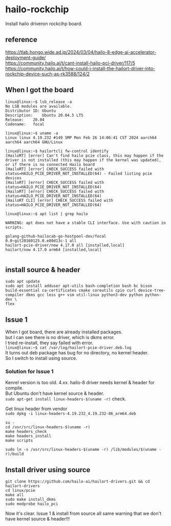 # hailo-rockchip
Install hailo driveron rockcihp board.

## reference
https://tlab.hongo.wide.ad.jp/2024/03/04/hailo-8-edge-ai-accelerator-deployment-guide/  
https://community.hailo.ai/t/cant-install-hailo-pci-driver/117/5  
https://community.hailo.ai/t/how-could-i-install-the-hailort-driver-into-rockchip-device-such-as-rk3588/124/2  

## When I got the board
```
linux@linux:~$ lsb_release -a
No LSB modules are available.
Distributor ID:	Ubuntu
Description:	Ubuntu 20.04.5 LTS
Release:	20.04
Codename:	focal

linux@linux:~$ uname -a
Linux linux 4.19.232 #149 SMP Mon Feb 26 14:06:41 CST 2024 aarch64 aarch64 aarch64 GNU/Linux

linux@linux:~$ hailortcli fw-control identify
[HailoRT] [error] Can't find hailo pcie class, this may happen if the driver is not installed (this may happen if the kernel was updated), or if there is no connected Hailo board
[HailoRT] [error] CHECK_SUCCESS failed with status=HAILO_PCIE_DRIVER_NOT_INSTALLED(64) - Failed listing pcie devices
[HailoRT] [error] CHECK_SUCCESS failed with status=HAILO_PCIE_DRIVER_NOT_INSTALLED(64)
[HailoRT] [error] CHECK_SUCCESS failed with status=HAILO_PCIE_DRIVER_NOT_INSTALLED(64)
[HailoRT CLI] [error] CHECK_SUCCESS failed with status=HAILO_PCIE_DRIVER_NOT_INSTALLED(64)

linux@linux:~$ apt list | grep hailo

WARNING: apt does not have a stable CLI interface. Use with caution in scripts.

golang-github-hailocab-go-hostpool-dev/focal 0.0~git20160125.0.e80d13c-1 all
hailort-pcie-driver/now 4.17.0 all [installed,local]
hailort/now 4.17.0 arm64 [installed,local]


```
## install source & header
```
sudo apt update
sudo apt install adduser apt-utils bash-completion bash bc bison build-essential ca-certificates cmake coreutils cpio curl device-tree-compiler dkms gcc less g++ vim util-linux python3-dev python python-dev \
flex
```

## Issue 1
When I got board, there are already installed packages.  
but I can see there is no driver, which is dkms error.  
I tried re-install, they say failed with error.  
`linux@linux:~$ cat /var/log/hailort-pcie-driver.deb.log`  
It turns out deb package has bug for no directory, no kernel header.  
So I switch to install using source.  

### Solution for Issue 1
Kenrel version is too old. 4.xx.
hailo-8 driver needs kernel & header for compile.  
But Ubuntu don't have kernel source & header.  
`sudo apt-get install linux-headers-$(uname -r)`
check.  

Get linux header from vendor  
`sudo dpkg -i linux-headers-4.19.232_4.19.232-86_arm64.deb`  

```
su -
cd /usr/src/linux-headers-$(uname -r)
make headers_check
make headers_install
make scripts
```

`sudo ln -s /usr/src/linux-headers-$(uname -r) /lib/modules/$(uname -r)/build`

## Install driver using source
```
git clone https://github.com/hailo-ai/hailort-drivers.git && cd hailort-drivers
cd linux/pcie
make all
sudo make install_dkms
sudo modprobe hailo_pci
```
Now it's clear. Issue 1 & install from source all same warning that we don't have kernel source & header!!!  

